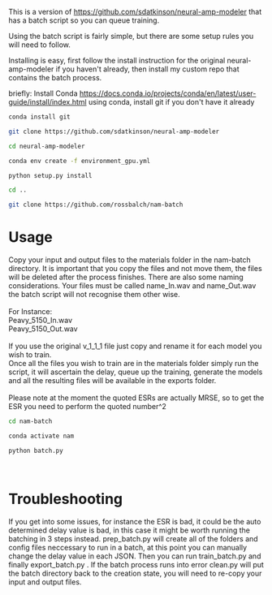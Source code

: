 This is a version of https://github.com/sdatkinson/neural-amp-modeler that has a batch script so you can queue training.

Using the batch script is fairly simple, but there are some setup rules you will need to follow.

Installing is easy, first follow the install instruction for the original neural-amp-modeler if you haven't already, then install my custom repo that contains the batch process.

briefly:
Install Conda https://docs.conda.io/projects/conda/en/latest/user-guide/install/index.html
using conda, install git if you don't have it already

```bash
conda install git
```
```bash
git clone https://github.com/sdatkinson/neural-amp-modeler
```
```bash
cd neural-amp-modeler
```
```bash
conda env create -f environment_gpu.yml
```
```bash
python setup.py install
```

```bash
cd ..
```
```bash
git clone https://github.com/rossbalch/nam-batch
```

# Usage
Copy your input and output files to the materials folder in the nam-batch directory. It is important that you copy the files and not move them, the files will be deleted after the process finishes. There are also some naming considerations. Your files must be called name_In.wav and name_Out.wav the batch script will not recognise them other wise. </br>
</br>
For Instance: </br>
Peavy_5150_In.wav </br>
Peavy_5150_Out.wav </br>
</br>
If you use the original v_1_1_1 file just copy and rename it for each model you wish to train. </br>
Once all the files you wish to train are in the materials folder simply run the script, it will ascertain the delay, queue up the training, generate the models and all the resulting files will be available in the exports folder. </br>
</br>
Please note at the moment the quoted ESRs are actually MRSE, so to get the ESR you need to perform the quoted number^2
</br>

```bash
cd nam-batch
```
```bash
conda activate nam
```
```bash
python batch.py
```

</br>

# Troubleshooting
If you get into some issues, for instance the ESR is bad, it could be the auto determined delay value is bad, in this case it might be worth running the batching in 3 steps instead. prep_batch.py will create all of the folders and config files neccessary to run in a batch, at this point you can manually change the delay value in each JSON. Then you can run train_batch.py and finally export_batch.py . If the batch process runs into error clean.py will put the batch directory back to the creation state, you will need to re-copy your input and output files.
